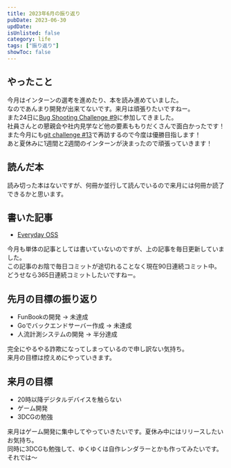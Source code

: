 ```yaml
---
title: 2023年6月の振り返り
pubDate: 2023-06-30
updDate: 
isUnlisted: false
category: life
tags: ["振り返り"]
showToc: false
---
```


## やったこと

今月はインターンの選考を進めたり、本を読み進めていました。  
なのであんまり開発が出来てないです。来月は頑張りたいですねー。  
また24日に[Bug Shooting Challenge #9](https://mixil.mixi.co.jp/report/3329)に参加してきました。  
社員さんとの懇親会や社内見学など他の要素ももりだくさんで面白かったです！  
また今月にも[git challenge #13](https://github.com/mixi-git-challenge/publications)で再訪するので今度は優勝目指します！  
あと夏休みに1週間と2週間のインターンが決まったので頑張っていきます！  

## 読んだ本

読み切った本はないですが、何冊か並行して読んでいるので来月には何冊か読了できるかと思います。  

## 書いた記事

- [Everyday OSS](https://yashikota.com/blog/oss)

今月も単体の記事としては書いていないのですが、上の記事を毎日更新していました。  
この記事のお陰で毎日コミットが途切れることなく現在90日連続コミット中。  
どうせなら365日連続コミットしたいですねー。  

## 先月の目標の振り返り

- FunBookの開発 → 未達成
- Goでバックエンドサーバー作成 → 未達成
- 人流計測システムの開発 → 半分達成

完全にやるやる詐欺になってしまっているので申し訳ない気持ち。  
来月の目標は控えめにやっていきます。  

## 来月の目標

- 20時以降デジタルデバイスを触らない  
- ゲーム開発
- 3DCGの勉強

来月はゲーム開発に集中してやっていきたいです。夏休み中にはリリースしたいお気持ち。  
同時に3DCGも勉強して、ゆくゆくは自作レンダラーとかも作ってみたいです。  
それでは～  
